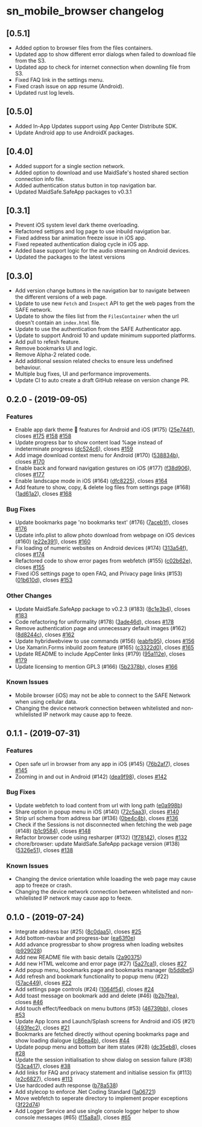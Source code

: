 # sn_mobile_browser changelog

## [0.5.1]

* Added option to browser files from the files containers.
* Updated app to show different error dialogs when failed to download file from the S3.
* Updated app to check for internet connection when downling file from S3.
* Fixed FAQ link in the settings menu.
* Fixed crash issue on app resume (Android).
* Updated rust log levels.

## [0.5.0]

* Added In-App Updates support using App Center Distribute SDK.
* Update Android app to use AndroidX packages.

## [0.4.0]

* Added support for a single section network.
* Added option to download and use MaidSafe's hosted shared section connection info file.
* Added authentication status button in top navigation bar.
* Updated MaidSafe.SafeApp packages to v0.3.1

## [0.3.1]

* Prevent iOS system level dark theme overloading.
* Refactored settigns and log page to use inbuild navigation bar.
* Fixed address bar animation freeze issue in iOS app.
* Fixed repeated authentication dialog cycle in iOS app.
* Added base support logic for the audio streaming on Android devices.
* Updated the packages to the latest versions

## [0.3.0]

* Add version change buttons in the navigation bar to navigate between the different versions of a web page.
* Update to use new `Fetch` and `Inspect` API to get the web pages from the SAFE network.
* Update to show the files list from the `FilesContainer` when the url doesn't contain an `index.html` file.
* Update to use the authentication from the SAFE Authenticator app.
* Update to support Android 10 and update minimum supported platforms.
* Add pull to refesh feature.
* Remove bookmarks UI and logic.
* Remove Alpha-2 related code.
* Add additional session related checks to ensure less undefined behaviour.
* Multiple bug fixes, UI and performance improvements.
* Update CI to auto create a draft GitHub release on version change PR.

## 0.2.0 - (2019-09-05)

### Features

* Enable app dark theme :tada: features for Android and iOS (#175) ([25e744f](https://github.com/maidsafe/safe-mobile-browser/commit/25e744f)), closes [#175](https://github.com/maidsafe/safe-mobile-browser/issues/175) [#158](https://github.com/maidsafe/safe-mobile-browser/issues/158) [#158](https://github.com/maidsafe/safe-mobile-browser/issues/158)
* Update progress bar to show content load %age instead of indeterminate progress ([dc524c6](https://github.com/maidsafe/safe-mobile-browser/commit/dc524c6)), closes [#159](https://github.com/maidsafe/safe-mobile-browser/issues/159)
* Add image download context menu for Android (#170) ([538834b](https://github.com/maidsafe/safe-mobile-browser/commit/538834b)), closes [#170](https://github.com/maidsafe/safe-mobile-browser/issues/170)
* Enable back and forward navigation gestures on iOS (#177) ([f38d906](https://github.com/maidsafe/safe-mobile-browser/commit/f38d906)), closes [#177](https://github.com/maidsafe/safe-mobile-browser/issues/177)
* Enable landscape mode in iOS (#164) ([dfc8225](https://github.com/maidsafe/safe-mobile-browser/commit/dfc8225)), closes [#164](https://github.com/maidsafe/safe-mobile-browser/issues/164)
* Add feature to show, copy, & delete log files from settings page (#168) ([1ad61a2](https://github.com/maidsafe/safe-mobile-browser/commit/1ad61a2)), closes [#168](https://github.com/maidsafe/safe-mobile-browser/issues/168)

### Bug Fixes

* Update bookmarks page 'no bookmarks text' (#176) ([7aceb1f](https://github.com/maidsafe/safe-mobile-browser/commit/7aceb1f)), closes [#176](https://github.com/maidsafe/safe-mobile-browser/issues/176)
* Update info.plist to allow photo download from webpage on iOS devices (#160) ([e22e391](https://github.com/maidsafe/safe-mobile-browser/commit/e22e391)), closes [#160](https://github.com/maidsafe/safe-mobile-browser/issues/160)
* Fix loading of numeric websites on Android devices  (#174) ([313a54f](https://github.com/maidsafe/safe-mobile-browser/commit/313a54f)), closes [#174](https://github.com/maidsafe/safe-mobile-browser/issues/174)
* Refactored code to show error pages from webfetch (#155) ([c02b62e](https://github.com/maidsafe/safe-mobile-browser/commit/c02b62e)), closes [#155](https://github.com/maidsafe/safe-mobile-browser/issues/155)
* Fixed iOS settings page to open FAQ, and Privacy page links (#153) ([01b610d](https://github.com/maidsafe/safe-mobile-browser/commit/01b610d)), closes [#153](https://github.com/maidsafe/safe-mobile-browser/issues/153)

### Other Changes

* Update MaidSafe.SafeApp package to v0.2.3 (#183) ([8c1e3b4](https://github.com/maidsafe/safe-mobile-browser/commit/8c1e3b4)), closes [#183](https://github.com/maidsafe/safe-mobile-browser/issues/183)
* Code refactoring for uniformality (#178) ([3ade46d](https://github.com/maidsafe/safe-mobile-browser/commit/3ade46d)), closes [#178](https://github.com/maidsafe/safe-mobile-browser/issues/178)
* Remove authentication page and unnecessary default images (#162) ([8d8244c](https://github.com/maidsafe/safe-mobile-browser/commit/8d8244c)), closes [#162](https://github.com/maidsafe/safe-mobile-browser/issues/162)
* Update hybridwebview to use commands (#156) ([eabfb95](https://github.com/maidsafe/safe-mobile-browser/commit/eabfb95)), closes [#156](https://github.com/maidsafe/safe-mobile-browser/issues/156)
* Use Xamarin.Forms inbuild zoom feature (#165) ([c3322d0](https://github.com/maidsafe/safe-mobile-browser/commit/c3322d0)), closes [#165](https://github.com/maidsafe/safe-mobile-browser/issues/165)
* Update README to include AppCenter links (#179) ([95a112e](https://github.com/maidsafe/safe-mobile-browser/commit/95a112e)), closes [#179](https://github.com/maidsafe/safe-mobile-browser/issues/179)
* Update licensing to mention GPL3 (#166) ([5b2378b](https://github.com/maidsafe/safe-mobile-browser/commit/5b2378b)), closes [#166](https://github.com/maidsafe/safe-mobile-browser/issues/166)

### Known Issues

* Mobile browser (iOS) may not be able to connect to the SAFE Network when using cellular data.
* Changing the device network connection between whitelisted and non-whilelisted IP network may cause app to feeze.

## 0.1.1 - (2019-07-31)

### Features

* Open safe url in browser from any app in iOS (#145) ([76b2af7](https://github.com/ravinderjangra/safe-mobile-browser/commit/76b2af7)), closes [#145](https://github.com/ravinderjangra/safe-mobile-browser/issues/145)
* Zooming in and out in Android  (#142) ([dea9f98](https://github.com/ravinderjangra/safe-mobile-browser/commit/dea9f98)), closes [#142](https://github.com/ravinderjangra/safe-mobile-browser/issues/142)

### Bug Fixes

* Update webfetch to load content from url with long path ([e0a998b](https://github.com/ravinderjangra/safe-mobile-browser/commit/e0a998b))
* Share option in popup menu in iOS (#140) ([72c5aa3](https://github.com/ravinderjangra/safe-mobile-browser/commit/72c5aa3)), closes [#140](https://github.com/ravinderjangra/safe-mobile-browser/issues/140)
* Strip url schema from address bar (#136) ([0be4c4b](https://github.com/ravinderjangra/safe-mobile-browser/commit/0be4c4b)), closes [#136](https://github.com/ravinderjangra/safe-mobile-browser/issues/136)
* Check if the Sessions is not disconnected when fetching the web page (#148) ([b1c9584](https://github.com/ravinderjangra/safe-mobile-browser/commit/b1c9584)), closes [#148](https://github.com/ravinderjangra/safe-mobile-browser/issues/148)
* Refactor browser code using resharper (#132) ([1f78142](https://github.com/ravinderjangra/safe-mobile-browser/commit/1f78142)), closes [#132](https://github.com/ravinderjangra/safe-mobile-browser/issues/132)
* chore/browser: update MaidSafe.SafeApp package version (#138) ([5326e51](https://github.com/ravinderjangra/safe-mobile-browser/commit/5326e51)), closes [#138](https://github.com/ravinderjangra/safe-mobile-browser/issues/138)

### Known Issues

* Changing the device orientation while loaading the web page may cause app to freeze or crash.
* Changing the device network connection between whitelisted and non-whilelisted IP network may cause app to feeze.

## 0.1.0 - (2019-07-24)

* Integrate address bar (#25) ([8c0daa5](https://github.com/ravinderjangra/SafeMobileBrowser/commit/8c0daa5)), closes [#25](https://github.com/ravinderjangra/SafeMobileBrowser/issues/25)
* Add bottom-navbar and progress-bar ([ea63f0e](https://github.com/ravinderjangra/SafeMobileBrowser/commit/ea63f0e))
* Add advance progressbar to show progress when loading websites ([b929028](https://github.com/ravinderjangra/SafeMobileBrowser/commit/b929028))
* Add new README file with basic details ([2a90375](https://github.com/ravinderjangra/SafeMobileBrowser/commit/2a90375))
* Add new HTML welcome and error page (#27) ([5a27ca1](https://github.com/ravinderjangra/SafeMobileBrowser/commit/5a27ca1)), closes [#27](https://github.com/ravinderjangra/SafeMobileBrowser/issues/27)
* Add popup menu, bookmarks page and bookmarks manager ([b5ddbe5](https://github.com/ravinderjangra/SafeMobileBrowser/commit/b5ddbe5))
* Add refresh and bookmark functionality to popup menu (#22) ([57ac449](https://github.com/ravinderjangra/SafeMobileBrowser/commit/57ac449)), closes [#22](https://github.com/ravinderjangra/SafeMobileBrowser/issues/22)
* Add settings page controls (#24) ([1064f54](https://github.com/ravinderjangra/SafeMobileBrowser/commit/1064f54)), closes [#24](https://github.com/ravinderjangra/SafeMobileBrowser/issues/24)
* Add toast message on bookmark add and delete (#46) ([b2b7fea](https://github.com/ravinderjangra/SafeMobileBrowser/commit/b2b7fea)), closes [#46](https://github.com/ravinderjangra/SafeMobileBrowser/issues/46)
* Add touch effect/feedback on menu buttons (#53) ([46739bb](https://github.com/ravinderjangra/SafeMobileBrowser/commit/46739bb)), closes [#53](https://github.com/ravinderjangra/SafeMobileBrowser/issues/53)
* Update App Icons and Launch/Splash screens for Android and iOS (#21) ([493fec2](https://github.com/ravinderjangra/SafeMobileBrowser/commit/493fec2)), closes [#21](https://github.com/ravinderjangra/SafeMobileBrowser/issues/21)
* Bookmarks are fetched directly without opening bookmarks page and show loading dialogue  ([c86ea4b](https://github.com/ravinderjangra/SafeMobileBrowser/commit/c86ea4b)), closes [#44](https://github.com/ravinderjangra/SafeMobileBrowser/issues/44)
* Update popup menu and bottom bar item states (#28) ([dc35eb8](https://github.com/ravinderjangra/SafeMobileBrowser/commit/dc35eb8)), closes [#28](https://github.com/ravinderjangra/SafeMobileBrowser/issues/28)
* Update the session initialisation to show dialog on session failure (#38) ([53ca417](https://github.com/ravinderjangra/SafeMobileBrowser/commit/53ca417)), closes [#38](https://github.com/ravinderjangra/SafeMobileBrowser/issues/38)
* Add links for FAQ and privacy statement and initialise session fix (#113) ([e2c6827](https://github.com/ravinderjangra/SafeMobileBrowser/commit/e2c6827)), closes [#113](https://github.com/ravinderjangra/SafeMobileBrowser/issues/113)
* Use hardcoded auth response ([b78a538](https://github.com/ravinderjangra/SafeMobileBrowser/commit/b78a538))
* Add stylecop to enforce .Net Coding Standard ([1a06721](https://github.com/ravinderjangra/SafeMobileBrowser/commit/1a06721))
* Move webfetch to seperate directory to implement proper exceptions ([3f22d74](https://github.com/ravinderjangra/SafeMobileBrowser/commit/3f22d74))
* Add Logger Service and use single console logger helper to show console messages (#65) ([f15a8a1](https://github.com/ravinderjangra/SafeMobileBrowser/commit/f15a8a1)), closes [#65](https://github.com/ravinderjangra/SafeMobileBrowser/issues/65)
